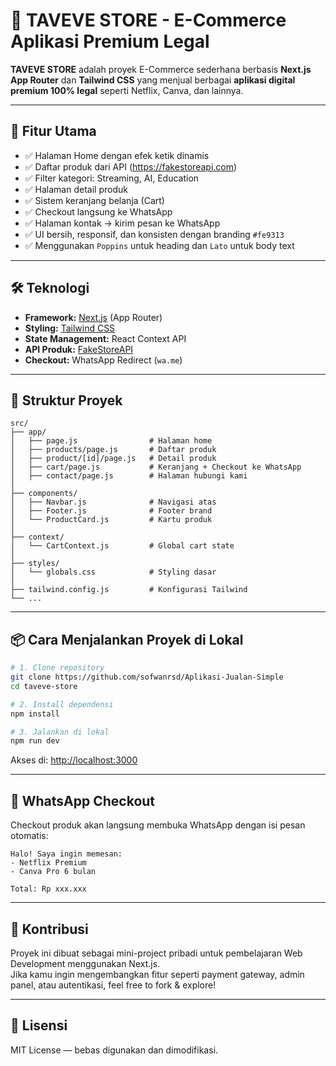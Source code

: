 # 🛒 TAVEVE STORE - E-Commerce Aplikasi Premium Legal

**TAVEVE STORE** adalah proyek E-Commerce sederhana berbasis **Next.js App Router** dan **Tailwind CSS** yang menjual berbagai **aplikasi digital premium 100% legal** seperti Netflix, Canva, dan lainnya.

---

## 🚀 Fitur Utama

- ✅ Halaman Home dengan efek ketik dinamis
- ✅ Daftar produk dari API (https://fakestoreapi.com)
- ✅ Filter kategori: Streaming, AI, Education
- ✅ Halaman detail produk
- ✅ Sistem keranjang belanja (Cart)
- ✅ Checkout langsung ke WhatsApp
- ✅ Halaman kontak → kirim pesan ke WhatsApp
- ✅ UI bersih, responsif, dan konsisten dengan branding `#fe9313`
- ✅ Menggunakan `Poppins` untuk heading dan `Lato` untuk body text

---

## 🛠️ Teknologi

- **Framework:** [Next.js](https://nextjs.org/) (App Router)
- **Styling:** [Tailwind CSS](https://tailwindcss.com/)
- **State Management:** React Context API
- **API Produk:** [FakeStoreAPI](https://fakestoreapi.com/)
- **Checkout:** WhatsApp Redirect (`wa.me`)

---

## 📁 Struktur Proyek

```
src/
├── app/
│   ├── page.js                # Halaman home
│   ├── products/page.js       # Daftar produk
│   ├── product/[id]/page.js   # Detail produk
│   ├── cart/page.js           # Keranjang + Checkout ke WhatsApp
│   ├── contact/page.js        # Halaman hubungi kami
│
├── components/
│   ├── Navbar.js              # Navigasi atas
│   ├── Footer.js              # Footer brand
│   └── ProductCard.js         # Kartu produk
│
├── context/
│   └── CartContext.js         # Global cart state
│
├── styles/
│   └── globals.css            # Styling dasar
│
├── tailwind.config.js         # Konfigurasi Tailwind
└── ...
```

---

## 📦 Cara Menjalankan Proyek di Lokal

```bash
# 1. Clone repository
git clone https://github.com/sofwanrsd/Aplikasi-Jualan-Simple
cd taveve-store

# 2. Install dependensi
npm install

# 3. Jalankan di lokal
npm run dev
```

Akses di: [http://localhost:3000](http://localhost:3000)

---

## 📲 WhatsApp Checkout

Checkout produk akan langsung membuka WhatsApp dengan isi pesan otomatis:

```
Halo! Saya ingin memesan:
- Netflix Premium
- Canva Pro 6 bulan

Total: Rp xxx.xxx
```

---

## 🙌 Kontribusi

Proyek ini dibuat sebagai mini-project pribadi untuk pembelajaran Web Development menggunakan Next.js.  
Jika kamu ingin mengembangkan fitur seperti payment gateway, admin panel, atau autentikasi, feel free to fork & explore!

---

## 📄 Lisensi

MIT License — bebas digunakan dan dimodifikasi.

